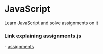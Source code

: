 <h1>JavaScript</h1>
<p> Learn JavaScript and solve assignments on it </p>

<h3> Link explaining assignments.js </h3>
- <a href="https://elzero.org/category/assignments/javascript-bootcamp-assignments/" target="_blank"> assignments </a>
